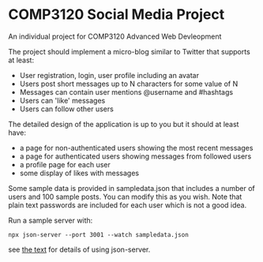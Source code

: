 # COMP3120 Social Media Project

An individual project for COMP3120 Advanced Web Devleopment

The project should implement a micro-blog similar to Twitter that supports at least:

* User registration, login, user profile including an avatar
* Users post short messages up to N characters for some value of N
* Messages can contain user mentions @username and #hashtags 
* Users can 'like' messages
* Users can follow other users

The detailed design of the application is up to you but it should at least have:

* a page for non-authenticated users showing the most recent messages
* a page for authenticated users showing messages from followed users
* a profile page for each user
* some display of likes with messages

Some sample data is provided in sampledata.json that includes a number of users
and 100 sample posts.  You can modify this as you wish. Note that plain text
passwords are included for each user which is not a good idea.

Run a sample server with:

```
npx json-server --port 3001 --watch sampledata.json 
```

see [the text](https://fullstackopen.com/en/part2/getting_data_from_server) for details of 
using json-server.



